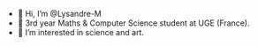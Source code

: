 - 👋 Hi, I’m @Lysandre-M
- 🌱 3rd year Maths & Computer Science student at UGE (France).
- 👀 I’m interested in science and art.

<!---
Lysandre-M/Lysandre-M is a ✨ special ✨ repository because its `README.md` (this file) appears on your GitHub profile.
You can click the Preview link to take a look at your changes.
--->
